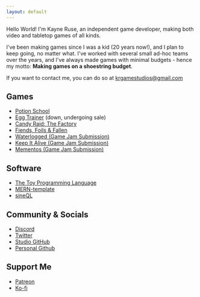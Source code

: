 ```yaml
---
layout: default
---
```


Hello World! I'm Kayne Ruse, an independent game developer, making both video and tabletop games of all kinds.

I've been making games since I was a kid (20 years now!), and I plan to keep going, no matter what. I've worked with several small ad-hoc teams over the years, and I've always made games with minimal budgets - hence my motto: **Making games on a shoestring budget**.

If you want to contact me, you can do so at [krgamestudios@gmail.com](mailto:krgamestudios@gmail.com)

## Games

* [Potion School](https://www.drivethrucards.com/product/305213/Potion-School)
* [Egg Trainer](https://eggtrainer.com) (down, undergoing sale)
* [Candy Raid: The Factory](https://store.steampowered.com/app/868880/Candy_Raid_The_Factory/)
* [Fiends, Foils & Fallen](https://www.wargamevault.com/product/398072/Fiends-Foils--Fallen)
* [Waterlogged (Game Jam Submission)](https://bunnytrail.itch.io/waterlogged)
* [Keep It Alive (Game Jam Submission)](https://ratstail91.itch.io/keep-it-alive)
* [Mementos (Game Jam Submission)](https://ratstail91.itch.io/mementos)

## Software

* [The Toy Programming Language](https://toylang.com)
* [MERN-template](https://github.com/krgamestudios/MERN-template)
* [sineQL](https://github.com/Ratstail91/sineQL)

## Community & Socials

* [Discord](https://discord.gg/7BFyaEgE5b)
* [Twitter](https://twitter.com/KRGameStudios)
* [Studio GitHub](https://github.com/krgamestudios)
* [Personal Github](https://github.com/Ratstail91)

## Support Me

* [Patreon](https://www.patreon.com/krgamestudios)
* [Ko-fi](https://ko-fi.com/krgamestudios)

